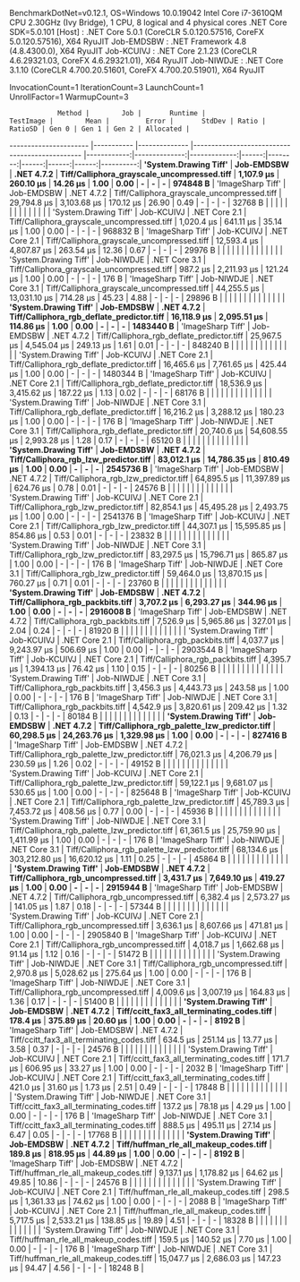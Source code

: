 
BenchmarkDotNet=v0.12.1, OS=Windows 10.0.19042
Intel Core i7-3610QM CPU 2.30GHz (Ivy Bridge), 1 CPU, 8 logical and 4 physical cores
.NET Core SDK=5.0.101
  [Host]     : .NET Core 5.0.1 (CoreCLR 5.0.120.57516, CoreFX 5.0.120.57516), X64 RyuJIT
  Job-EMDSBW : .NET Framework 4.8 (4.8.4300.0), X64 RyuJIT
  Job-KCUIVJ : .NET Core 2.1.23 (CoreCLR 4.6.29321.03, CoreFX 4.6.29321.01), X64 RyuJIT
  Job-NIWDJE : .NET Core 3.1.10 (CoreCLR 4.700.20.51601, CoreFX 4.700.20.51901), X64 RyuJIT

InvocationCount=1  IterationCount=3  LaunchCount=1  
UnrollFactor=1  WarmupCount=3  

                Method |        Job |       Runtime |                                      TestImage |        Mean |         Error |       StdDev | Ratio | RatioSD | Gen 0 | Gen 1 | Gen 2 | Allocated |
---------------------- |----------- |-------------- |----------------------------------------------- |------------:|--------------:|-------------:|------:|--------:|------:|------:|------:|----------:|
 **'System.Drawing Tiff'** | **Job-EMDSBW** |    **.NET 4.7.2** |    **Tiff/Calliphora_grayscale_uncompressed.tiff** |  **1,107.9 μs** |     **260.10 μs** |     **14.26 μs** |  **1.00** |    **0.00** |     **-** |     **-** |     **-** |  **974848 B** |
     'ImageSharp Tiff' | Job-EMDSBW |    .NET 4.7.2 |    Tiff/Calliphora_grayscale_uncompressed.tiff | 29,794.8 μs |   3,103.68 μs |    170.12 μs | 26.90 |    0.49 |     - |     - |     - |   32768 B |
                       |            |               |                                                |             |               |              |       |         |       |       |       |           |
 'System.Drawing Tiff' | Job-KCUIVJ | .NET Core 2.1 |    Tiff/Calliphora_grayscale_uncompressed.tiff |  1,020.4 μs |     641.11 μs |     35.14 μs |  1.00 |    0.00 |     - |     - |     - |  968832 B |
     'ImageSharp Tiff' | Job-KCUIVJ | .NET Core 2.1 |    Tiff/Calliphora_grayscale_uncompressed.tiff | 12,593.4 μs |   4,807.87 μs |    263.54 μs | 12.36 |    0.67 |     - |     - |     - |   29976 B |
                       |            |               |                                                |             |               |              |       |         |       |       |       |           |
 'System.Drawing Tiff' | Job-NIWDJE | .NET Core 3.1 |    Tiff/Calliphora_grayscale_uncompressed.tiff |    987.2 μs |   2,211.93 μs |    121.24 μs |  1.00 |    0.00 |     - |     - |     - |     176 B |
     'ImageSharp Tiff' | Job-NIWDJE | .NET Core 3.1 |    Tiff/Calliphora_grayscale_uncompressed.tiff | 44,255.5 μs |  13,031.10 μs |    714.28 μs | 45.23 |    4.88 |     - |     - |     - |   29896 B |
                       |            |               |                                                |             |               |              |       |         |       |       |       |           |
 **'System.Drawing Tiff'** | **Job-EMDSBW** |    **.NET 4.7.2** |     **Tiff/Calliphora_rgb_deflate_predictor.tiff** | **16,118.9 μs** |   **2,095.51 μs** |    **114.86 μs** |  **1.00** |    **0.00** |     **-** |     **-** |     **-** | **1483440 B** |
     'ImageSharp Tiff' | Job-EMDSBW |    .NET 4.7.2 |     Tiff/Calliphora_rgb_deflate_predictor.tiff | 25,967.5 μs |   4,545.04 μs |    249.13 μs |  1.61 |    0.01 |     - |     - |     - |  848240 B |
                       |            |               |                                                |             |               |              |       |         |       |       |       |           |
 'System.Drawing Tiff' | Job-KCUIVJ | .NET Core 2.1 |     Tiff/Calliphora_rgb_deflate_predictor.tiff | 16,465.6 μs |   7,761.65 μs |    425.44 μs |  1.00 |    0.00 |     - |     - |     - | 1480344 B |
     'ImageSharp Tiff' | Job-KCUIVJ | .NET Core 2.1 |     Tiff/Calliphora_rgb_deflate_predictor.tiff | 18,536.9 μs |   3,415.62 μs |    187.22 μs |  1.13 |    0.02 |     - |     - |     - |   68176 B |
                       |            |               |                                                |             |               |              |       |         |       |       |       |           |
 'System.Drawing Tiff' | Job-NIWDJE | .NET Core 3.1 |     Tiff/Calliphora_rgb_deflate_predictor.tiff | 16,216.2 μs |   3,288.12 μs |    180.23 μs |  1.00 |    0.00 |     - |     - |     - |     176 B |
     'ImageSharp Tiff' | Job-NIWDJE | .NET Core 3.1 |     Tiff/Calliphora_rgb_deflate_predictor.tiff | 20,740.6 μs |  54,608.55 μs |  2,993.28 μs |  1.28 |    0.17 |     - |     - |     - |   65120 B |
                       |            |               |                                                |             |               |              |       |         |       |       |       |           |
 **'System.Drawing Tiff'** | **Job-EMDSBW** |    **.NET 4.7.2** |         **Tiff/Calliphora_rgb_lzw_predictor.tiff** | **83,012.1 μs** |  **14,786.35 μs** |    **810.49 μs** |  **1.00** |    **0.00** |     **-** |     **-** |     **-** | **2545736 B** |
     'ImageSharp Tiff' | Job-EMDSBW |    .NET 4.7.2 |         Tiff/Calliphora_rgb_lzw_predictor.tiff | 64,895.5 μs |  11,397.89 μs |    624.76 μs |  0.78 |    0.01 |     - |     - |     - |   24576 B |
                       |            |               |                                                |             |               |              |       |         |       |       |       |           |
 'System.Drawing Tiff' | Job-KCUIVJ | .NET Core 2.1 |         Tiff/Calliphora_rgb_lzw_predictor.tiff | 82,854.1 μs |  45,495.28 μs |  2,493.75 μs |  1.00 |    0.00 |     - |     - |     - | 2541376 B |
     'ImageSharp Tiff' | Job-KCUIVJ | .NET Core 2.1 |         Tiff/Calliphora_rgb_lzw_predictor.tiff | 44,307.1 μs |  15,595.85 μs |    854.86 μs |  0.53 |    0.01 |     - |     - |     - |   23832 B |
                       |            |               |                                                |             |               |              |       |         |       |       |       |           |
 'System.Drawing Tiff' | Job-NIWDJE | .NET Core 3.1 |         Tiff/Calliphora_rgb_lzw_predictor.tiff | 83,297.5 μs |  15,796.71 μs |    865.87 μs |  1.00 |    0.00 |     - |     - |     - |     176 B |
     'ImageSharp Tiff' | Job-NIWDJE | .NET Core 3.1 |         Tiff/Calliphora_rgb_lzw_predictor.tiff | 59,464.0 μs |  13,870.15 μs |    760.27 μs |  0.71 |    0.01 |     - |     - |     - |   23760 B |
                       |            |               |                                                |             |               |              |       |         |       |       |       |           |
 **'System.Drawing Tiff'** | **Job-EMDSBW** |    **.NET 4.7.2** |              **Tiff/Calliphora_rgb_packbits.tiff** |  **3,707.2 μs** |   **6,293.27 μs** |    **344.96 μs** |  **1.00** |    **0.00** |     **-** |     **-** |     **-** | **2916008 B** |
     'ImageSharp Tiff' | Job-EMDSBW |    .NET 4.7.2 |              Tiff/Calliphora_rgb_packbits.tiff |  7,526.9 μs |   5,965.86 μs |    327.01 μs |  2.04 |    0.24 |     - |     - |     - |   81920 B |
                       |            |               |                                                |             |               |              |       |         |       |       |       |           |
 'System.Drawing Tiff' | Job-KCUIVJ | .NET Core 2.1 |              Tiff/Calliphora_rgb_packbits.tiff |  4,037.7 μs |   9,243.97 μs |    506.69 μs |  1.00 |    0.00 |     - |     - |     - | 2903544 B |
     'ImageSharp Tiff' | Job-KCUIVJ | .NET Core 2.1 |              Tiff/Calliphora_rgb_packbits.tiff |  4,395.7 μs |   1,394.13 μs |     76.42 μs |  1.10 |    0.15 |     - |     - |     - |   80256 B |
                       |            |               |                                                |             |               |              |       |         |       |       |       |           |
 'System.Drawing Tiff' | Job-NIWDJE | .NET Core 3.1 |              Tiff/Calliphora_rgb_packbits.tiff |  3,456.3 μs |   4,443.73 μs |    243.58 μs |  1.00 |    0.00 |     - |     - |     - |     176 B |
     'ImageSharp Tiff' | Job-NIWDJE | .NET Core 3.1 |              Tiff/Calliphora_rgb_packbits.tiff |  4,542.9 μs |   3,820.61 μs |    209.42 μs |  1.32 |    0.13 |     - |     - |     - |   80184 B |
                       |            |               |                                                |             |               |              |       |         |       |       |       |           |
 **'System.Drawing Tiff'** | **Job-EMDSBW** |    **.NET 4.7.2** | **Tiff/Calliphora_rgb_palette_lzw_predictor.tiff** | **60,298.5 μs** |  **24,263.76 μs** |  **1,329.98 μs** |  **1.00** |    **0.00** |     **-** |     **-** |     **-** |  **827416 B** |
     'ImageSharp Tiff' | Job-EMDSBW |    .NET 4.7.2 | Tiff/Calliphora_rgb_palette_lzw_predictor.tiff | 76,021.3 μs |   4,206.79 μs |    230.59 μs |  1.26 |    0.02 |     - |     - |     - |   49152 B |
                       |            |               |                                                |             |               |              |       |         |       |       |       |           |
 'System.Drawing Tiff' | Job-KCUIVJ | .NET Core 2.1 | Tiff/Calliphora_rgb_palette_lzw_predictor.tiff | 59,122.1 μs |   9,681.07 μs |    530.65 μs |  1.00 |    0.00 |     - |     - |     - |  825648 B |
     'ImageSharp Tiff' | Job-KCUIVJ | .NET Core 2.1 | Tiff/Calliphora_rgb_palette_lzw_predictor.tiff | 45,789.3 μs |   7,453.72 μs |    408.56 μs |  0.77 |    0.00 |     - |     - |     - |   45936 B |
                       |            |               |                                                |             |               |              |       |         |       |       |       |           |
 'System.Drawing Tiff' | Job-NIWDJE | .NET Core 3.1 | Tiff/Calliphora_rgb_palette_lzw_predictor.tiff | 61,361.5 μs |  25,759.90 μs |  1,411.99 μs |  1.00 |    0.00 |     - |     - |     - |     176 B |
     'ImageSharp Tiff' | Job-NIWDJE | .NET Core 3.1 | Tiff/Calliphora_rgb_palette_lzw_predictor.tiff | 68,134.6 μs | 303,212.80 μs | 16,620.12 μs |  1.11 |    0.25 |     - |     - |     - |   45864 B |
                       |            |               |                                                |             |               |              |       |         |       |       |       |           |
 **'System.Drawing Tiff'** | **Job-EMDSBW** |    **.NET 4.7.2** |          **Tiff/Calliphora_rgb_uncompressed.tiff** |  **3,431.7 μs** |   **7,649.10 μs** |    **419.27 μs** |  **1.00** |    **0.00** |     **-** |     **-** |     **-** | **2915944 B** |
     'ImageSharp Tiff' | Job-EMDSBW |    .NET 4.7.2 |          Tiff/Calliphora_rgb_uncompressed.tiff |  6,382.4 μs |   2,573.27 μs |    141.05 μs |  1.87 |    0.18 |     - |     - |     - |   57344 B |
                       |            |               |                                                |             |               |              |       |         |       |       |       |           |
 'System.Drawing Tiff' | Job-KCUIVJ | .NET Core 2.1 |          Tiff/Calliphora_rgb_uncompressed.tiff |  3,636.1 μs |   8,607.66 μs |    471.81 μs |  1.00 |    0.00 |     - |     - |     - | 2905840 B |
     'ImageSharp Tiff' | Job-KCUIVJ | .NET Core 2.1 |          Tiff/Calliphora_rgb_uncompressed.tiff |  4,018.7 μs |   1,662.68 μs |     91.14 μs |  1.12 |    0.16 |     - |     - |     - |   51472 B |
                       |            |               |                                                |             |               |              |       |         |       |       |       |           |
 'System.Drawing Tiff' | Job-NIWDJE | .NET Core 3.1 |          Tiff/Calliphora_rgb_uncompressed.tiff |  2,970.8 μs |   5,028.62 μs |    275.64 μs |  1.00 |    0.00 |     - |     - |     - |     176 B |
     'ImageSharp Tiff' | Job-NIWDJE | .NET Core 3.1 |          Tiff/Calliphora_rgb_uncompressed.tiff |  4,009.6 μs |   3,007.19 μs |    164.83 μs |  1.36 |    0.17 |     - |     - |     - |   51400 B |
                       |            |               |                                                |             |               |              |       |         |       |       |       |           |
 **'System.Drawing Tiff'** | **Job-EMDSBW** |    **.NET 4.7.2** |     **Tiff/ccitt_fax3_all_terminating_codes.tiff** |    **178.4 μs** |     **375.89 μs** |     **20.60 μs** |  **1.00** |    **0.00** |     **-** |     **-** |     **-** |    **8192 B** |
     'ImageSharp Tiff' | Job-EMDSBW |    .NET 4.7.2 |     Tiff/ccitt_fax3_all_terminating_codes.tiff |    634.5 μs |     251.14 μs |     13.77 μs |  3.58 |    0.37 |     - |     - |     - |   24576 B |
                       |            |               |                                                |             |               |              |       |         |       |       |       |           |
 'System.Drawing Tiff' | Job-KCUIVJ | .NET Core 2.1 |     Tiff/ccitt_fax3_all_terminating_codes.tiff |    171.7 μs |     606.95 μs |     33.27 μs |  1.00 |    0.00 |     - |     - |     - |    2032 B |
     'ImageSharp Tiff' | Job-KCUIVJ | .NET Core 2.1 |     Tiff/ccitt_fax3_all_terminating_codes.tiff |    421.0 μs |      31.60 μs |      1.73 μs |  2.51 |    0.49 |     - |     - |     - |   17848 B |
                       |            |               |                                                |             |               |              |       |         |       |       |       |           |
 'System.Drawing Tiff' | Job-NIWDJE | .NET Core 3.1 |     Tiff/ccitt_fax3_all_terminating_codes.tiff |    137.2 μs |      78.18 μs |      4.29 μs |  1.00 |    0.00 |     - |     - |     - |     176 B |
     'ImageSharp Tiff' | Job-NIWDJE | .NET Core 3.1 |     Tiff/ccitt_fax3_all_terminating_codes.tiff |    888.5 μs |     495.11 μs |     27.14 μs |  6.47 |    0.05 |     - |     - |     - |   17768 B |
                       |            |               |                                                |             |               |              |       |         |       |       |       |           |
 **'System.Drawing Tiff'** | **Job-EMDSBW** |    **.NET 4.7.2** |         **Tiff/huffman_rle_all_makeup_codes.tiff** |    **189.8 μs** |     **818.95 μs** |     **44.89 μs** |  **1.00** |    **0.00** |     **-** |     **-** |     **-** |    **8192 B** |
     'ImageSharp Tiff' | Job-EMDSBW |    .NET 4.7.2 |         Tiff/huffman_rle_all_makeup_codes.tiff |  9,137.1 μs |   1,178.82 μs |     64.62 μs | 49.85 |   10.86 |     - |     - |     - |   24576 B |
                       |            |               |                                                |             |               |              |       |         |       |       |       |           |
 'System.Drawing Tiff' | Job-KCUIVJ | .NET Core 2.1 |         Tiff/huffman_rle_all_makeup_codes.tiff |    298.5 μs |   1,361.33 μs |     74.62 μs |  1.00 |    0.00 |     - |     - |     - |    2088 B |
     'ImageSharp Tiff' | Job-KCUIVJ | .NET Core 2.1 |         Tiff/huffman_rle_all_makeup_codes.tiff |  5,717.5 μs |   2,533.21 μs |    138.85 μs | 19.89 |    4.51 |     - |     - |     - |   18328 B |
                       |            |               |                                                |             |               |              |       |         |       |       |       |           |
 'System.Drawing Tiff' | Job-NIWDJE | .NET Core 3.1 |         Tiff/huffman_rle_all_makeup_codes.tiff |    159.5 μs |     140.52 μs |      7.70 μs |  1.00 |    0.00 |     - |     - |     - |     176 B |
     'ImageSharp Tiff' | Job-NIWDJE | .NET Core 3.1 |         Tiff/huffman_rle_all_makeup_codes.tiff | 15,047.7 μs |   2,686.03 μs |    147.23 μs | 94.47 |    4.56 |     - |     - |     - |   18248 B |
